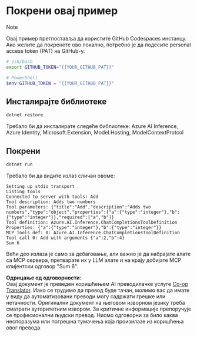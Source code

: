 <!--
CO_OP_TRANSLATOR_METADATA:
{
  "original_hash": "c40c54fa74ded9c223bc0ebfc8a2de7c",
  "translation_date": "2025-07-13T19:04:47+00:00",
  "source_file": "03-GettingStarted/03-llm-client/solution/dotnet/README.md",
  "language_code": "sr"
}
-->
# Покрени овај пример

> [!NOTE]
> Овај пример претпоставља да користите GitHub Codespaces инстанцу. Ако желите да покренете ово локално, потребно је да подесите personal access token (PAT) на GitHub-у.
>
> ```bash
> # zsh/bash
> export GITHUB_TOKEN="{{YOUR_GITHUB_PAT}}"
> ```
>
> ```powershell
> # PowerShell
> $env:GITHUB_TOKEN = "{{YOUR_GITHUB_PAT}}"
> ```

## Инсталирајте библиотеке

```sh
dotnet restore
```

Требало би да инсталирате следеће библиотеке: Azure AI Inference, Azure Identity, Microsoft.Extension, Model.Hosting, ModelContextProtcol

## Покрени

```sh 
dotnet run
```

Требало би да видите излаз сличан овоме:

```text
Setting up stdio transport
Listing tools
Connected to server with tools: Add
Tool description: Adds two numbers
Tool parameters: {"title":"Add","description":"Adds two numbers","type":"object","properties":{"a":{"type":"integer"},"b":{"type":"integer"}},"required":["a","b"]}
Tool definition: Azure.AI.Inference.ChatCompletionsToolDefinition
Properties: {"a":{"type":"integer"},"b":{"type":"integer"}}
MCP Tools def: 0: Azure.AI.Inference.ChatCompletionsToolDefinition
Tool call 0: Add with arguments {"a":2,"b":4}
Sum 6
```

Већи део излаза је само за дебаговање, али важно је да набрајате алате са MCP сервера, претварате их у LLM алате и на крају добијате MCP клијентски одговор "Sum 6".

**Одрицање од одговорности**:  
Овај документ је преведен коришћењем AI преводилачке услуге [Co-op Translator](https://github.com/Azure/co-op-translator). Иако се трудимо да превод буде тачан, молимо вас да имате у виду да аутоматизовани преводи могу садржати грешке или нетачности. Оригинални документ на његовом изворном језику треба сматрати ауторитетним извором. За критичне информације препоручује се професионални људски превод. Нисмо одговорни за било каква неспоразума или погрешна тумачења која произилазе из коришћења овог превода.